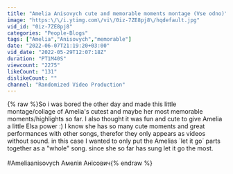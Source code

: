```yaml
---
title: "Amelia Anisovych cute and memorable moments montage (Vse odno)"
image: "https:\/\/i.ytimg.com\/vi\/0iz-7ZE8pj8\/hqdefault.jpg"
vid_id: "0iz-7ZE8pj8"
categories: "People-Blogs"
tags: ["Amelia","Anisovych","memorable"]
date: "2022-06-07T21:19:20+03:00"
vid_date: "2022-05-29T12:07:18Z"
duration: "PT1M40S"
viewcount: "2275"
likeCount: "131"
dislikeCount: ""
channel: "Randomized Video Production"
---
```

{% raw %}So i was bored the other day and made this little montage/collage of Amelia's cutest and maybe her most memorable moments/highlights so far. I also thought it was fun and cute to give Amelia a little Elsa power :) I know she has so many cute moments and great performances with other songs, therefor they only appears as videos without sound. in this case I wanted to only put the Amelias ´let it go´ parts together as a &quot;whole&quot; song. since she so far has sung let it go the most.<br /><br />#Ameliaanisovych Амелія Анісович{% endraw %}
